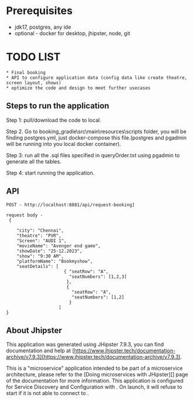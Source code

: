 # Prerequisites

 * jdk17, postgres, any ide
 * optional - docker for desktop, jhipster, node, git

# TODO LIST

    * Final booking
    * API to configure application data (config data like create theatre, screen layout, shows)
    * optimize the code and design to meet further usecases

## Steps to run the application

Step 1: pull/download the code to local.

Step 2. Go to booking_gradle\src\main\resources\scripts folder, you will be finding postgres.yml, just docker-compose this file.(postgres and pgadmin will be running into you local docker container).

Step 3: run all the .sql files specified in queryOrder.txt using pgadmin to generate all the tables.

Step 4: start running the application.



## API

```
POST - http://localhost:8081/api/request-booking]
```

```
request body -
 {
  
    "city": "Chennai",
    "theatre": "PVR",
    "Screen": "AUDI 1",
    "movieName": "Avenger end game",
    "showDate": "25-12.2023",
    "show": "9:30 AM",
    "platformName": "Bookmyshow",
    "seatDetails": [
                      { "seatRow": "A", 
                        "seatNumbers": [1,2,3]
                       },
                       {
                         "seatRow": "A", 
                         "seatNumbers": [1,2]
                        }
                    ]
}
```

## About Jhipster

This application was generated using JHipster 7.9.3, you can find documentation and help at [https://www.jhipster.tech/documentation-archive/v7.9.3](https://www.jhipster.tech/documentation-archive/v7.9.3).

This is a "microservice" application intended to be part of a microservice architecture, please refer to the [Doing microservices with JHipster][] page of the documentation for more information.
This application is configured for Service Discovery and Configuration with . On launch, it will refuse to start if it is not able to connect to .

